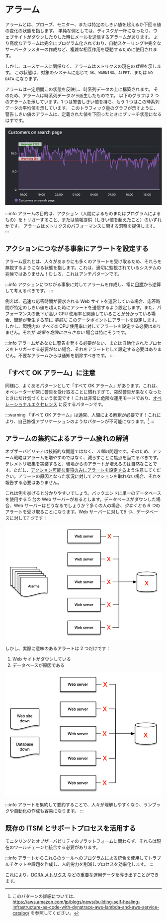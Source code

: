 # アラーム

アラームとは、プローブ、モニター、または特定のしきい値を超えるか下回る値の変化の状態を指します。
単純な例としては、ディスクが一杯になったり、ウェブサイトがダウンしたりした時にメールを送信するアラームがあります。
より高度なアラームは完全にプログラム化されており、自動スケーリングや完全なサーバークラスターの作成など、複雑な相互作用を駆動するために使用されます。

しかし、ユースケースに関係なく、アラームはメトリクスの現在の*状態*を示します。
この状態は、対象のシステムに応じて `OK`、`WARNING`、`ALERT`、または `NO DATA` になります。

アラームは一定期間この状態を反映し、時系列データの上に構築されます。
そのため、アラームは時系列データ*から*派生したものです。
以下のグラフは 2 つのアラームを示しています。1 つは警告しきい値を持ち、もう 1 つはこの時系列データの平均値を示しています。
このトラフィック量のグラフが示すように、警告しきい値のアラームは、定義された値を下回ったときにブリーチ状態になるはずです。

![2 つのアラームを持つ時系列データ](../images/cwalarm2.png)

:::info
アラームの目的は、アクション（人間によるものまたはプログラムによるもの）をトリガーすること、または情報提供（しきい値を超えたこと）のいずれかです。
アラームはメトリクスのパフォーマンスに関する洞察を提供します。
:::



## アクションにつながる事象にアラートを設定する

アラーム疲れとは、人々があまりにも多くのアラートを受け取るため、それらを無視するようになる状態を指します。これは、適切に監視されているシステムの兆候ではありません！むしろ、これはアンチパターンです。

:::info
アクションにつながる事象に対してアラームを作成し、常に[目標](../guides/#monitor-what-matters)から逆算して考えるべきです。
:::

例えば、迅速な応答時間が要求される Web サイトを運営している場合、応答時間が特定のしきい値を超えた時にアラートを送信するよう設定します。また、パフォーマンスの低下が高い CPU 使用率と関連していることが分かっている場合、問題が発生する前に *事前に* このデータポイントにアラートを設定します。しかし、環境内の *すべての* CPU 使用率に対してアラートを設定する必要はありません。それが *成果を危険にさらさない* 場合は特にそうです。

:::info
アラームがあなたに警告を発する必要がない、または自動化されたプロセスをトリガーする必要がない場合、それをアラートとして設定する必要はありません。不要なアラームからは通知を削除すべきです。
:::



## 「すべて OK アラーム」に注意

同様に、よくあるパターンとして「すべて OK アラーム」があります。これは、オペレーターが常に警告を受け取ることに慣れすぎて、突然警告が来なくなったときにだけ気づくという状況です！これは非常に危険な運用モードであり、[オペレーショナルエクセレンス](../faq/#what-is-operational-excellence) に反するパターンです。

:::warning
「すべて OK アラーム」は通常、人間による解釈が必要です！これにより、自己修復アプリケーションのようなパターンが不可能になります。[^1]
:::



## アラームの集約によるアラーム疲れの解消

オブザーバビリティは技術的な問題ではなく、*人間*の問題です。そのため、アラーム戦略はアラームを増やすのではなく、減らすことに焦点を当てるべきです。テレメトリ収集を実装すると、環境からのアラートが増えるのは自然なことです。ただし、[アクション可能な事項のみにアラートを設定する](../signals/alarms/#alert-on-things-that-are-actionable)よう注意してください。アラートの原因となった状況に対してアクションを取れない場合、それを報告する必要はありません。

これは例を挙げると分かりやすいでしょう。バックエンドに単一のデータベースを使用する 5 台の Web サーバーがあるとします。データベースがダウンした場合、Web サーバーはどうなるでしょうか？多くの人の場合、*少なくとも 6 つ*のアラートを受け取ることになります。Web サーバーに対して*5 つ*、データベースに対して*1 つ*です！

![6 つのアラーム](../images/alarm3.png)

しかし、実際に意味のあるアラートは 2 つだけです：

1. Web サイトがダウンしている
2. データベースが原因である

![2 つのアラーム](../images/alarm4.png)

:::info
アラートを集約して要約することで、人々が理解しやすくなり、ランブックや自動化の作成も容易になります。
:::



## 既存の ITSM とサポートプロセスを活用する

モニタリングとオブザーバビリティのプラットフォームに関わらず、それらは現在のツールチェーンと統合する必要があります。

:::info
アラートからこれらのツールへのプログラムによる統合を使用してトラブルチケットや課題を作成し、人的労力を削減しプロセスを効率化します。
:::

これにより、[DORA メトリクス](https://en.wikipedia.org/wiki/DevOps) などの重要な運用データを導き出すことができます。

[^1]: このパターンの詳細については、https://aws.amazon.com/jp/blogs/news/building-self-healing-infrastructure-as-code-with-dynatrace-aws-lambda-and-aws-service-catalog/ を参照してください。
